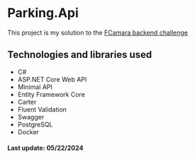 # Parking.Api

This project is my solution to the [FCamara backend challenge](https://github.com/fcamarasantos/backend-test-dotnet)

## Technologies and libraries used

- C#
- ASP.NET Core Web API
- Minimal API
- Entity Framework Core
- Carter
- Fluent Validation
- Swagger 
- PostgreSQL
- Docker

#### Last update: 05/22/2024